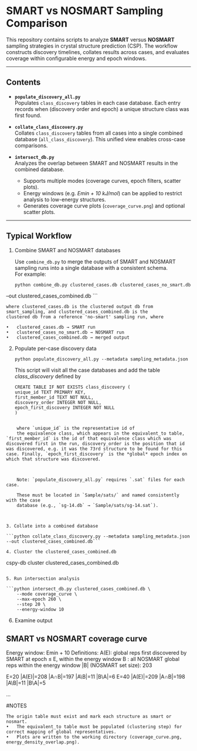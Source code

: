 # SMART vs NOSMART Sampling Comparison

This repository contains scripts to analyze **SMART** versus **NOSMART** sampling strategies in crystal structure prediction (CSP). The workflow constructs discovery timelines, collates results across cases, and evaluates coverage within configurable energy and epoch windows.  

---

## Contents

- **`populate_discovery_all.py`**  
  Populates `class_discovery` tables in each case database. Each entry records when (discovery order and epoch) a unique structure class was first found.  

- **`collate_class_discovery.py`**  
  Collates `class_discovery` tables from all cases into a single combined database (`all_class_discovery`). This unified view enables cross-case comparisons.  

- **`intersect_db.py`**  
  Analyzes the overlap between SMART and NOSMART results in the combined database.  
  - Supports multiple modes (coverage curves, epoch filters, scatter plots).  
  - Energy windows (e.g. *Emin + 10 kJ/mol*) can be applied to restrict analysis to low-energy structures.  
  - Generates coverage curve plots (`coverage_curve.png`) and optional scatter plots.  

---

## Typical Workflow

1. Combine SMART and NOSMART databases  

   Use `combine_db.py` to merge the outputs of SMART and NOSMART sampling runs into a single database with a consistent schema.  
   For example:  

    ```
    python combine_db.py clustered_cases.db clustered_cases_no_smart.db 
–out clustered_cases_combined.db
    ```

    where clustered_cases.db is the clustered output db from smart_sampling, and clustered_cases_combined.db is the 
    clustered db from a reference 'no-smart' sampling run, where

	•	clustered_cases.db → SMART run
	•	clustered_cases_no_smart.db → NOSMART run
	•	clustered_cases_combined.db → merged output 


2. Populate per-case discovery data
    ```
   python populate_discovery_all.py --metadata sampling_metadata.json
   ```
    This script will visit all the case databases and add the table *class_discovery* defined by

    ```
    CREATE TABLE IF NOT EXISTS class_discovery (
    unique_id TEXT PRIMARY KEY,
    first_member_id TEXT NOT NULL,
    discovery_order INTEGER NOT NULL,
    epoch_first_discovery INTEGER NOT NULL
    )
```

    where `unique_id` is the representative id of 
    the equivalence class, which appears in the equivalent_to table, `first_member_id` is the id of that equivalence class which was discovered first in the run, discovery_order is the position that id was discovered, e.g. it was the 73rd structure to be found for this case. Finally, `epoch_first_discovery` is the *global* epoch index on which that structure was discovered. 



    Note: `populate_discovery_all.py` requires `.sat` files for each case.

    These must be located in `Sample/sats/` and named consistently with the case
    database (e.g., `sg-14.db` → `Sample/sats/sg-14.sat`).



3. Collate into a combined database

```python collate_class_discovery.py --metadata sampling_metadata.json --out clustered_cases_combined.db```

4. Cluster the clustered_cases_combined.db

```
cspy-db cluster clustered_cases_combined.db
```

5. Run intersection analysis

```python intersect_db.py clustered_cases_combined.db \
    --mode coverage_curve \
    --max-epoch 260 \
    --step 20 \
    --energy-window 10
```

6. Examine output

SMART vs NOSMART coverage curve
----------------------------------
Energy window: Emin + 10
Definitions:
  A(E): global reps first discovered by SMART at epoch ≤ E, within the energy window
  B   : all NOSMART global reps within the energy window
|B| (NOSMART set size): 203

E=20   |A(E)|=208    |A∩B|=197    |A\B|=11     |B\A|=6
E=40   |A(E)|=209    |A∩B|=198    |A\B|=11     |B\A|=5


...

#NOTES

	
    The origin table must exist and mark each structure as smart or nosmart.
	•	The equivalent_to table must be populated (clustering step) for correct mapping of global representatives.
	•	Plots are written to the working directory (coverage_curve.png, energy_density_overlap.png).